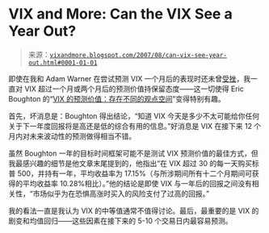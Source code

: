 <!--yml

分类：未分类

日期：2024-05-18 19:02:00

-->

# VIX and More: Can the VIX See a Year Out?

> 来源：[`vixandmore.blogspot.com/2007/08/can-vix-see-year-out.html#0001-01-01`](http://vixandmore.blogspot.com/2007/08/can-vix-see-year-out.html#0001-01-01)

即使在我和 Adam Warner 在尝试预测 VIX 一个月后的表现时还未曾[受挫](http://vixandmore.blogspot.com/2007/07/volatility-aces-bloggers.html)，我一直对 VIX 超过一个月或两个月后的预测价值持保留态度——这一切使得 Eric Boughton 的“[VIX 的预测价值：存在不同的观点空间](http://usmarket.seekingalpha.com/article/45014)”变得特别有趣。

首先，坏消息是：Boughton 得出结论，“知道 VIX 今天是多少不太可能给你任何关于下一年度回报将是高还是低的综合有用的信息。”好消息是 VIX 在接下来 12 个月内对未来波动性的预测做得相当不错。

虽然 Boughton 一年的目标时间框架可能不是测试 VIX 预测价值的最佳方式，但我最感兴趣的细节是他文章末尾提到的，他指出“在 VIX 超过 30 的每一天购买标普 500，并持有一年，平均收益率为 17.15%（与所涉期间所有十二个月期间可获得的平均收益率 10.28%相比）。”他的结论是即使 VIX 与一年后的回报之间没有相关性，“市场似乎为在恐惧高涨时买入的风险支付了过高的回报。”

我的看法一直是我认为 VIX 的中等值通常不值得讨论。最后，最重要的是 VIX 的剧变和均值回归——这些因素在接下来的 5-10 个交易日内最容易预测。
